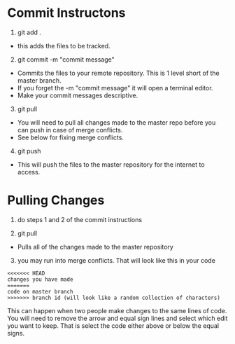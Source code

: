 # Commit Instructons
1) git add .

- this adds the files to be tracked.

2) git commit -m "commit message"

- Commits the files to your remote repository. This is 1 level short of the master branch.
- If you forget the -m "commit message" it will open a terminal editor. 
- Make your commit messages descriptive.

3) git pull

- You will need to pull all changes made to the master repo before you can push in case of merge conflicts.
- See below for fixing merge conflicts.

4) git push

- This will push the files to the master repository for the internet to access.

# Pulling Changes

1) do steps 1 and 2 of the commit instructions

2) git pull

- Pulls all of the changes made to the master repository

3) you may run into merge conflicts. That will look like this in your code

```
<<<<<<< HEAD
changes you have made
=======
code on master branch
>>>>>>> branch id (will look like a random collection of characters)
```
This can happen when two people make changes to the same lines of code. You will need to remove the arrow and equal sign lines and select which edit you want to keep. That is select the code either above or below the equal signs.
